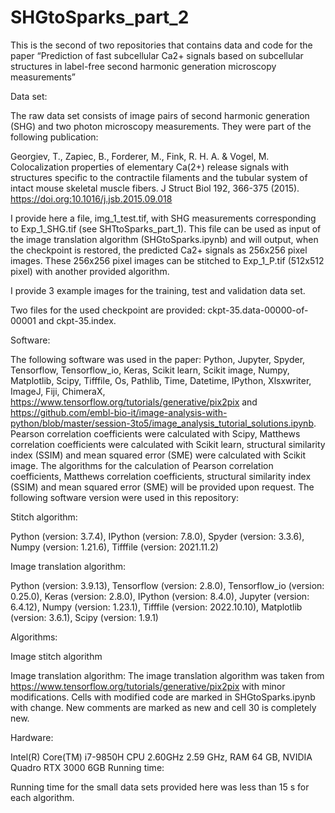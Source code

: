 # SHGtoSparks_part_2
This is the second of two repositories that contains data and code for the paper “Prediction of fast subcellular Ca2+ signals based on subcellular structures in label-free second harmonic generation microscopy measurements”

Data set:

The raw data set consists of image pairs of second harmonic generation (SHG) and two photon microscopy measurements. They were part of the following publication:

Georgiev, T., Zapiec, B., Forderer, M., Fink, R. H. A. & Vogel, M. Colocalization properties of elementary Ca(2+) release signals with structures specific to the contractile filaments and the tubular system of intact mouse skeletal muscle fibers. J Struct Biol 192, 366-375 (2015). https://doi.org:10.1016/j.jsb.2015.09.018

I provide here a file, img_1_test.tif, with SHG measurements corresponding to Exp_1_SHG.tif (see SHTtoSparks_part_1). This file can be used as input of the image translation algorithm (SHGtoSparks.ipynb) and will output, when the checkpoint is restored, the predicted Ca2+ signals as 256x256 pixel images. These 256x256 pixel images can be stitched to Exp_1_P.tif (512x512 pixel) with another provided algorithm.

I provide 3 example images for the training, test and validation data set.

Two files for the used checkpoint are provided: ckpt-35.data-00000-of-00001 and ckpt-35.index.

Software:

The following software was used in the paper: Python, Jupyter, Spyder, Tensorflow, Tensorflow_io, Keras, Scikit learn, Scikit image, Numpy, Matplotlib, Scipy, Tifffile, Os, Pathlib, Time, Datetime, IPython, Xlsxwriter, ImageJ, Fiji, ChimeraX, https://www.tensorflow.org/tutorials/generative/pix2pix and https://github.com/embl-bio-it/image-analysis-with-python/blob/master/session-3to5/image_analysis_tutorial_solutions.ipynb.
Pearson correlation coefficients were calculated with Scipy, Matthews correlation coefficients were calculated with Scikit learn, structural similarity index (SSIM) and mean squared error (SME) were calculated with Scikit image. The algorithms for the calculation of Pearson correlation coefficients, Matthews correlation coefficients, structural similarity index (SSIM) and mean squared error (SME) will be provided upon request.
The following software version were used in this repository:

Stitch algorithm:

Python (version: 3.7.4), IPython (version: 7.8.0), Spyder (version: 3.3.6), Numpy (version: 1.21.6), Tifffile (version: 2021.11.2)


Image translation algorithm:

Python (version: 3.9.13), Tensorflow (version: 2.8.0), Tensorflow_io (version: 0.25.0), Keras (version: 2.8.0), IPython (version: 8.4.0), Jupyter (version: 6.4.12), Numpy (version: 1.23.1), Tifffile (version: 2022.10.10), Matplotlib (version: 3.6.1), Scipy (version: 1.9.1)


Algorithms:

Image stitch algorithm

Image translation algorithm: The image translation algorithm was taken from https://www.tensorflow.org/tutorials/generative/pix2pix with minor modifications. Cells with modified code are marked in SHGtoSparks.ipynb with change. New comments are marked as new and cell 30 is completely new.

Hardware:

Intel(R) Core(TM) i7-9850H CPU 2.60GHz   2.59 GHz, RAM 64 GB, NVIDIA Quadro RTX 3000 6GB
Running time:

Running time for the small data sets provided here was less than 15 s for each algorithm.
